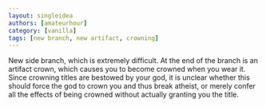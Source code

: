 ```yaml
---
layout: singleidea
authors: [amateurhour]
category: [vanilla]
tags: [new branch, new artifact, crowning]
---
```

New side branch, which is extremely difficult. At the end of the branch is an artifact crown, which causes you to become crowned when you wear it. Since crowning titles are bestowed by your god, it is unclear whether this should force the god to crown you and thus break atheist, or merely confer all the effects of being crowned without actually granting you the title.
